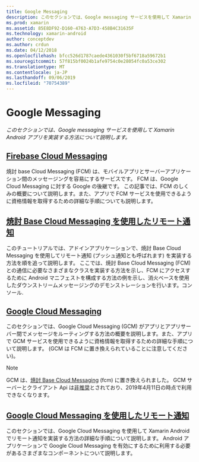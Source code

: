 ```yaml
---
title: Google Messaging
description: このセクションでは、Google messaging サービスを使用して Xamarin Android アプリを実装する方法について説明します。
ms.prod: xamarin
ms.assetid: 85E8DF92-D160-4763-A7D3-458B4C31635F
ms.technology: xamarin-android
author: conceptdev
ms.author: crdun
ms.date: 04/12/2018
ms.openlocfilehash: bfcc526d1787caede4361030f5bf6718a59672b1
ms.sourcegitcommit: 57f815bf0024b1afe9754c0e28054fc0a53ce302
ms.translationtype: MT
ms.contentlocale: ja-JP
ms.lasthandoff: 09/06/2019
ms.locfileid: "70754389"
---
```

# <a name="google-messaging"></a>Google Messaging

_このセクションでは、Google messaging サービスを使用して Xamarin Android アプリを実装する方法について説明します。_

## <a name="firebase-cloud-messagingfirebase-cloud-messagingmd"></a>[Firebase Cloud Messaging](firebase-cloud-messaging.md)

焼討 base Cloud Messaging (FCM) は、モバイルアプリとサーバーアプリケーション間のメッセージングを容易にするサービスです。 FCM は、Google Cloud Messaging に対する Google の後継です。 この記事では、FCM のしくみの概要について説明します。また、アプリで FCM サービスを使用できるように資格情報を取得するための詳細な手順についても説明します。

## <a name="remote-notifications-with-firebase-cloud-messagingremote-notifications-with-fcmmd"></a>[焼討 Base Cloud Messaging を使用したリモート通知](remote-notifications-with-fcm.md)

このチュートリアルでは、アドインアプリケーションで、焼討 Base Cloud Messaging を使用してリモート通知 (プッシュ通知とも呼ばれます) を実装する方法を順を追って説明します。 ここでは、焼討 Base Cloud Messaging (FCM) との通信に必要なさまざまなクラスを実装する方法を示し、FCM にアクセスするために Android マニフェストを構成する方法の例を示し、消火ベースを使用したダウンストリームメッセージングのデモンストレーションを行います。コンソール.

## <a name="google-cloud-messaginggoogle-cloud-messagingmd"></a>[Google Cloud Messaging](google-cloud-messaging.md)

このセクションでは、Google Cloud Messaging (GCM) がアプリとアプリサーバー間でメッセージをルーティングする方法の概要を説明します。また、アプリで GCM サービスを使用できるように資格情報を取得するための詳細な手順について説明します。 (GCM は FCM に置き換えられていることに注意してください)。

> [!NOTE]
> GCM は、[焼討 Base Cloud Messaging](~/android/data-cloud/google-messaging/firebase-cloud-messaging.md) (fcm) に置き換えられました。
> GCM サーバーとクライアント Api は[非推奨](https://firebase.googleblog.com/2018/04/time-to-upgrade-from-gcm-to-fcm.html)とされており、2019年4月11日の時点で利用できなくなります。

## <a name="remote-notifications-with-google-cloud-messagingremote-notifications-with-gcmmd"></a>[Google Cloud Messaging を使用したリモート通知](remote-notifications-with-gcm.md)

このセクションでは、Google Cloud Messaging を使用して Xamarin Android でリモート通知を実装する方法の詳細な手順について説明します。
Android アプリケーションで Google Cloud Messaging を有効にするために利用する必要があるさまざまなコンポーネントについて説明します。
